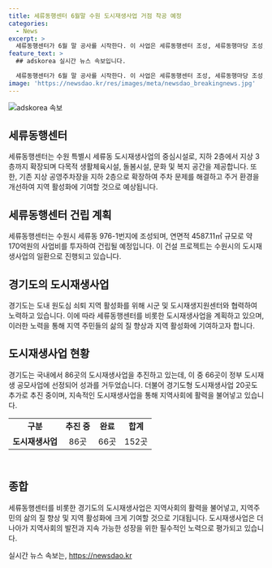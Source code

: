 ```yaml
---
title: 세류동행센터 6월말 수원 도시재생사업 거점 착공 예정
categories:
  - News
excerpt: >
  세류동행센터가 6월 말 공사를 시작한다. 이 사업은 세류동행센터 조성, 세류동행마당 조성, 골목상권 교류센터 조성, 여성친화형 안전마을 조성, 세류동행길 개선, 노후주거환경 정비를 포함한다. 976-1번지에 지하 2층~지상 3층, 연면적 4587.11㎡ 규모의 세류동행센터는 약 170억원으로 기존 공영주차장을 지하 2층으로 확장, 생활체육시설과 문화공간을 제공하여 지역 활성화와 주민 삶의 질 향상을 기대하고 있다. 경기도는 66곳의 도시재생 사업을 선정한 성과를 기반으로 도시재생을 추진 중이다.
feature_text: >
  ## adskorea 실시간 뉴스 속보입니다.

  세류동행센터가 6월 말 공사를 시작한다. 이 사업은 세류동행센터 조성, 세류동행마당 조성, 골목상권 교류센터 조성, 여성친화형 안전마을 조성, 세류동행길 개선, 노후주거환경 정비를 포함한다. 976-1번지에 지하 2층~지상 3층, 연면적 4587.11㎡ 규모의 세류동행센터는 약 170억원으로 기존 공영주차장을 지하 2층으로 확장, 생활체육시설과 문화공간을 제공하여 지역 활성화와 주민 삶의 질 향상을 기대하고 있다. 경기도는 66곳의 도시재생 사업을 선정한 성과를 기반으로 도시재생을 추진 중이다.
image: 'https://newsdao.kr/res/images/meta/newsdao_breakingnews.jpg'
---
```


<p><img src="https://newsdao.kr/res/images/meta/newsdao_breakingnews.jpg" alt="adskorea 속보" /></p>

<h2 data-ke-size="size26">세류동행센터</h2>

<p data-ke-size="size16">세류동행센터는 수원 특별시 세류동 도시재생사업의 중심시설로, 지하 2층에서 지상 3층까지 확장되며 다목적 생활체육시설, 돌봄시설, 문화 및 복지 공간을 제공합니다. 또한, 기존 지상 공영주차장을 지하 2층으로 확장하여 주차 문제를 해결하고 주거 환경을 개선하여 지역 활성화에 기여할 것으로 예상됩니다.</p>

<h2 data-ke-size="size26">세류동행센터 건립 계획</h2>

<p data-ke-size="size16">세류동행센터는 수원시 세류동 976-1번지에 조성되며, 연면적 4587.11㎡ 규모로 약 170억원의 사업비를 투자하여 건립될 예정입니다. 이 건설 프로젝트는 수원시의 도시재생사업의 일환으로 진행되고 있습니다.</p>

<h2 data-ke-size="size26">경기도의 도시재생사업</h2>

<p data-ke-size="size16">경기도는 도내 원도심 쇠퇴 지역 활성화를 위해 시군 및 도시재생지원센터와 협력하여 노력하고 있습니다. 이에 따라 세류동행센터를 비롯한 도시재생사업을 계획하고 있으며, 이러한 노력을 통해 지역 주민들의 삶의 질 향상과 지역 활성화에 기여하고자 합니다.</p>

<h2 data-ke-size="size26">도시재생사업 현황</h2>

<p data-ke-size="size16">경기도는 국내에서 86곳의 도시재생사업을 추진하고 있는데, 이 중 66곳이 정부 도시재생 공모사업에 선정되어 성과를 거두었습니다. 더불어 경기도형 도시재생사업 20곳도 추가로 추진 중이며, 지속적인 도시재생사업을 통해 지역사회에 활력을 불어넣고 있습니다.</p>

<table style="width: 709px; height: 89px;">
<tbody>
<tr>
<td style="text-align: center; height: 17px;"><b>구분</b></td>
<td style="text-align: center; height: 17px;"><b>추진 중</b></td>
<td style="text-align: center; height: 17px;"><b>완료</b></td>
<td style="text-align: center; height: 17px;"><b>합계</b></td>
</tr>
<tr>
<td style="text-align: center; height: 17px;"><b>도시재생사업</b></td>
<td style="text-align: center; height: 17px;">86곳</td>
<td style="text-align: center; height: 17px;">66곳</td>
<td style="text-align: center; height: 17px;">152곳</td>
</tr>
</tbody>
</table>

<h2 data-ke-size="size26">종합</h2>

<p data-ke-size="size16">세류동행센터를 비롯한 경기도의 도시재생사업은 지역사회의 활력을 불어넣고, 지역주민의 삶의 질 향상 및 지역 활성화에 크게 기여할 것으로 기대됩니다. 도시재생사업은 더 나아가 지역사회의 발전과 지속 가능한 성장을 위한 필수적인 노력으로 평가되고 있습니다.</p>
실시간 뉴스 속보는, <a href="https://newsdao.kr" rel="dofollow">https://newsdao.kr</a>


